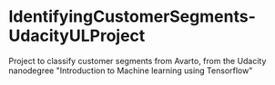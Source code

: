 # IdentifyingCustomerSegments-UdacityULProject
Project to classify customer segments from Avarto, from the Udacity nanodegree "Introduction to Machine learning using Tensorflow" 
